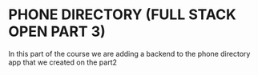 # PHONE DIRECTORY (FULL STACK OPEN PART 3)
In this part of the course we are adding a backend to the phone directory app that we created on the part2
